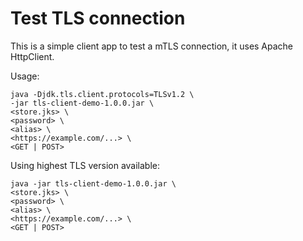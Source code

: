 


# Test TLS connection
This is a simple client app to test a mTLS connection, it uses Apache HttpClient.

Usage:
```
java -Djdk.tls.client.protocols=TLSv1.2 \
-jar tls-client-demo-1.0.0.jar \
<store.jks> \
<password> \
<alias> \
<https://example.com/...> \
<GET | POST>
```

Using highest TLS version available:
```
java -jar tls-client-demo-1.0.0.jar \
<store.jks> \
<password> \
<alias> \
<https://example.com/...> \
<GET | POST>
```
